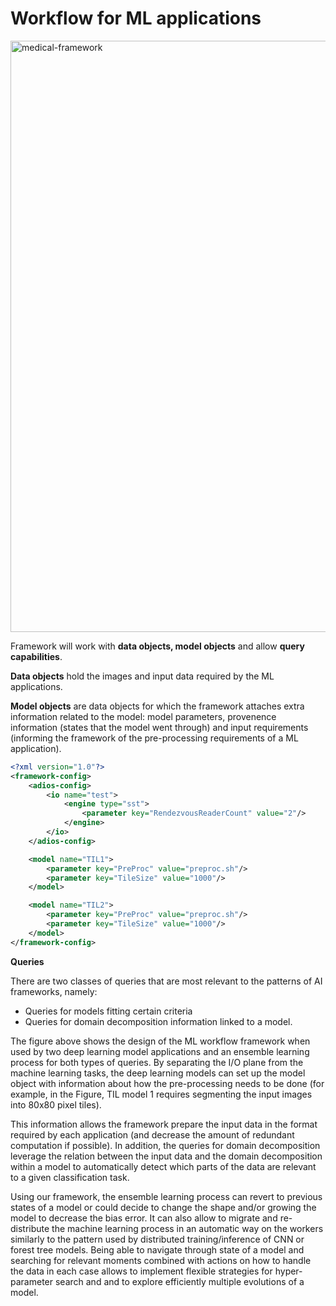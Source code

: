 # Workflow for ML applications

<img width="946" alt="medical-framework" src="https://user-images.githubusercontent.com/16229479/135008557-643efb65-febb-454f-83af-ab973740266c.png">

Framework will work with **data objects, model objects** and allow **query capabilities**.

**Data objects** hold the images and input data required by the ML applications.

**Model objects** are data objects for which the framework attaches extra information related to the model: model parameters, provenence information (states that the model went through) and input requirements (informing the framework of the pre-processing requirements of a ML application).

```xml
<?xml version="1.0"?>
<framework-config>
    <adios-config>
        <io name="test">
            <engine type="sst">
                <parameter key="RendezvousReaderCount" value="2"/>
            </engine>
        </io>
    </adios-config>

    <model name="TIL1">
        <parameter key="PreProc" value="preproc.sh"/>
        <parameter key="TileSize" value="1000"/>
    </model>

    <model name="TIL2">
        <parameter key="PreProc" value="preproc.sh"/>
        <parameter key="TileSize" value="1000"/>
    </model>
</framework-config>
```

**Queries**

 There are two classes of queries that are most relevant to the patterns of AI frameworks, namely: 
 - Queries for models fitting certain criteria
 - Queries for domain decomposition information linked to a model.

The figure above shows the design of the ML workflow framework when used by two deep learning model applications and an ensemble learning process for both types of queries. By separating the I/O plane from the machine learning tasks, the deep learning models can set up the model object with information about how the pre-processing needs to be done (for example, in the Figure, TIL model 1 requires segmenting the input images into 80x80 pixel tiles). 

This information allows the framework prepare the input data in the format required by each application (and decrease the amount of redundant computation if possible). In addition, the queries for domain decomposition leverage the relation between the input data and the domain decomposition within a model to automatically detect which parts of the data are relevant to a given classification task. 

Using our framework, the ensemble learning process can revert to previous states of a model or could decide to change the shape and/or growing the model to decrease the bias error. It can also allow to migrate and re-distribute the machine learning process in an automatic way on the workers similarly to the pattern used by distributed training/inference of CNN or forest tree models. Being able to navigate through state of a model and searching for relevant moments combined with actions on how to handle the data in each case allows to implement flexible strategies for hyper-parameter search and and to explore efficiently multiple evolutions of a model.
